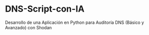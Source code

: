 # DNS-Script-con-IA
Desarrollo de una Aplicación en Python para Auditoría DNS (Básico y  Avanzado) con Shodan
